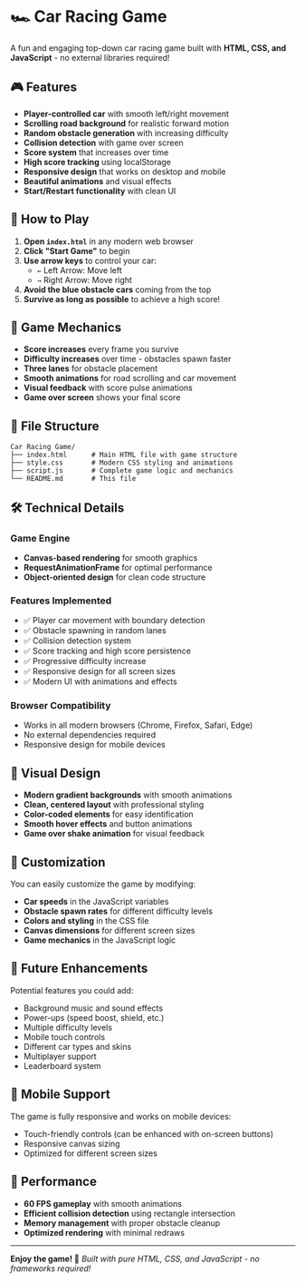 # 🏎️ Car Racing Game

A fun and engaging top-down car racing game built with **HTML, CSS, and JavaScript** - no external libraries required!

## 🎮 Features

- **Player-controlled car** with smooth left/right movement
- **Scrolling road background** for realistic forward motion
- **Random obstacle generation** with increasing difficulty
- **Collision detection** with game over screen
- **Score system** that increases over time
- **High score tracking** using localStorage
- **Responsive design** that works on desktop and mobile
- **Beautiful animations** and visual effects
- **Start/Restart functionality** with clean UI

## 🚀 How to Play

1. **Open `index.html`** in any modern web browser
2. **Click "Start Game"** to begin
3. **Use arrow keys** to control your car:
   - `←` Left Arrow: Move left
   - `→` Right Arrow: Move right
4. **Avoid the blue obstacle cars** coming from the top
5. **Survive as long as possible** to achieve a high score!

## 🎯 Game Mechanics

- **Score increases** every frame you survive
- **Difficulty increases** over time - obstacles spawn faster
- **Three lanes** for obstacle placement
- **Smooth animations** for road scrolling and car movement
- **Visual feedback** with score pulse animations
- **Game over screen** shows your final score

## 📁 File Structure

```
Car Racing Game/
├── index.html      # Main HTML file with game structure
├── style.css       # Modern CSS styling and animations
├── script.js       # Complete game logic and mechanics
└── README.md       # This file
```

## 🛠️ Technical Details

### Game Engine
- **Canvas-based rendering** for smooth graphics
- **RequestAnimationFrame** for optimal performance
- **Object-oriented design** for clean code structure

### Features Implemented
- ✅ Player car movement with boundary detection
- ✅ Obstacle spawning in random lanes
- ✅ Collision detection system
- ✅ Score tracking and high score persistence
- ✅ Progressive difficulty increase
- ✅ Responsive design for all screen sizes
- ✅ Modern UI with animations and effects

### Browser Compatibility
- Works in all modern browsers (Chrome, Firefox, Safari, Edge)
- No external dependencies required
- Responsive design for mobile devices

## 🎨 Visual Design

- **Modern gradient backgrounds** with smooth animations
- **Clean, centered layout** with professional styling
- **Color-coded elements** for easy identification
- **Smooth hover effects** and button animations
- **Game over shake animation** for visual feedback

## 🔧 Customization

You can easily customize the game by modifying:

- **Car speeds** in the JavaScript variables
- **Obstacle spawn rates** for different difficulty levels
- **Colors and styling** in the CSS file
- **Canvas dimensions** for different screen sizes
- **Game mechanics** in the JavaScript logic

## 🚀 Future Enhancements

Potential features you could add:
- Background music and sound effects
- Power-ups (speed boost, shield, etc.)
- Multiple difficulty levels
- Mobile touch controls
- Different car types and skins
- Multiplayer support
- Leaderboard system

## 📱 Mobile Support

The game is fully responsive and works on mobile devices:
- Touch-friendly controls (can be enhanced with on-screen buttons)
- Responsive canvas sizing
- Optimized for different screen sizes

## 🎯 Performance

- **60 FPS gameplay** with smooth animations
- **Efficient collision detection** using rectangle intersection
- **Memory management** with proper obstacle cleanup
- **Optimized rendering** with minimal redraws

---

**Enjoy the game! 🏁**
*Built with pure HTML, CSS, and JavaScript - no frameworks required!*
